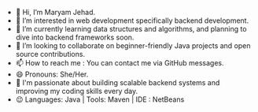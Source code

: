 - 👋 Hi, I’m  Maryam Jehad.
- 👀 I’m interested in web development specifically backend development.
- 🌱 I’m currently learning data structures and algorithms, and planning to dive into backend frameworks soon.
- 💞️ I’m looking to collaborate on beginner-friendly Java projects and open source contributions.
- 📫 How to reach me : You can contact me via GitHub messages.
- 😄 Pronouns: She/Her.
- 🚀 I'm passionate about building scalable backend systems and improving my coding skills every day.
- 😉 Languages: Java | Tools: Maven | IDE : NetBeans 

<!---
mary2lil/mary2lil is a ✨ special ✨ repository because its `README.md` (this file) appears on your GitHub profile.
You can click the Preview link to take a look at your changes.
--->
